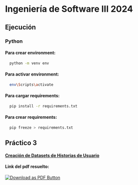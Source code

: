 # Ingeniería de Software III 2024

## Ejecución

### Python

#### Para **crear environment**:

```bash
  python -m venv env
```

#### Para **activar environment**:

```bash
  env\Scripts\activate
```

#### Para **cargar requirements**:

```bash
  pip install -r requirements.txt
```

#### Para **crear requirements**:

```bash
  pip freeze > requirements.txt
```

## Práctico 3

#### [Creación de Datasets de Historias de Usuario](https://github.com/Leonardo-de-los-rios/inteligencia-artificial/blob/main/Unidad%201/Pr%C3%A1ctico%201/ejercicio1.py)

#### Link del pdf resuelto:

[![Download as PDF Button](https://camo.githubusercontent.com/4b7e2df20c344127c85b210653959ea7cd2ddb1c1862f27c715cd460703e76d3/68747470733a2f2f696d672e736869656c64732e696f2f62616467652f446f776e6c6f616425323061732532305044462d4546333933393f7374796c653d666c6174266c6f676f3d61646f62656163726f626174726561646572266c6f676f436f6c6f723d776869746526636f6c6f723d626c61636b266c6162656c436f6c6f723d656331633234)](https://drive.google.com/file/d/1MfXDnnSGM57UF5mPsctu7PLanF88EGv2/view?usp=sharing)
